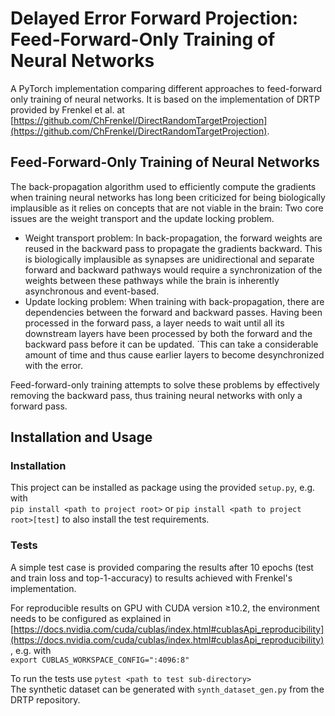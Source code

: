 # Delayed Error Forward Projection: Feed-Forward-Only Training of Neural Networks

A PyTorch implementation comparing different approaches to feed-forward only training of neural networks.
It is based on the implementation of DRTP provided by Frenkel et al. at [https://github.com/ChFrenkel/DirectRandomTargetProjection](https://github.com/ChFrenkel/DirectRandomTargetProjection).

## Feed-Forward-Only Training of Neural Networks
The back-propagation algorithm used to efficiently compute the gradients when training neural networks has long been criticized for being biologically implausible as it relies on concepts that are not viable in the brain:
Two core issues are the weight transport and the update locking problem.
* Weight transport problem: In back-propagation, the forward weights are reused in the backward pass to propagate the gradients backward. This is biologically implausible as synapses are unidirectional and separate forward and backward pathways would require a synchronization of the weights between these pathways while the brain is inherently asynchronous and event-based.
* Update locking problem: When training with back-propagation, there are dependencies between the forward and backward passes. Having been processed in the forward pass, a layer needs to wait until all its downstream layers have been processed by both the forward and the backward pass before it can be updated. ´This can take a considerable amount of time and thus cause earlier layers to become desynchronized with the error.

Feed-forward-only training attempts to solve these problems by effectively removing the backward pass, thus training neural networks with only a forward pass.

## Installation and Usage

### Installation

This project can be installed as package using the provided `setup.py`, e.g. with  
```pip install <path to project root>```
or 
```pip install <path to project root>[test]```
to also install the test requirements.

### Tests

A simple test case is provided comparing the results after 10 epochs (test and train loss and top-1-accuracy) to results achieved with Frenkel's implementation.

For reproducible results on GPU with CUDA version ≥10.2, the environment needs to be configured as explained in [https://docs.nvidia.com/cuda/cublas/index.html#cublasApi_reproducibility](https://docs.nvidia.com/cuda/cublas/index.html#cublasApi_reproducibility), e.g. with  
```export CUBLAS_WORKSPACE_CONFIG=":4096:8"```

To run the tests use
```pytest <path to test sub-directory>```  
The synthetic dataset can be generated with `synth_dataset_gen.py` from the DRTP repository.
